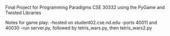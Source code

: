 Final Project for Programming Paradigms CSE 30332 using the PyGame and Twisted Libraries


Notes for game play:
-hosted on student02.cse.nd.edu
-ports 40011 and 40030
-run server.py, followed by tetris_wars.py, then tetris_wars2.py
